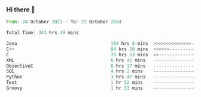 ### Hi there 👋

<!--
**luoxuanzao/luoxuanzao** is a ✨ _special_ ✨ repository because its `README.md` (this file) appears on your GitHub profile.

Here are some ideas to get you started:

- 🔭 I’m currently working on ...
- 🌱 I’m currently learning ...
- 👯 I’m looking to collaborate on ...
- 🤔 I’m looking for help with ...
- 💬 Ask me about ...
- 📫 How to reach me: ...
- 😄 Pronouns: ...
- ⚡ Fun fact: ...
-->

<!--START_SECTION:waka-->

```rust
From: 24 October 2023 - To: 23 October 2024

Total Time: 343 hrs 49 mins

Java                                   194 hrs 8 mins  >>>>>>>>>>>>>>-----------   56.44 %
C++                                    84 hrs 20 mins  >>>>>>-------------------   24.52 %
C                                      33 hrs 53 mins  >>-----------------------   09.85 %
XML                                    6 hrs 42 mins   -------------------------   01.95 %
ObjectiveC                             6 hrs 17 mins   -------------------------   01.83 %
SQL                                    4 hrs 2 mins    -------------------------   01.18 %
Python                                 3 hrs 47 mins   -------------------------   01.10 %
Text                                   1 hr 52 mins    -------------------------   00.55 %
Groovy                                 1 hr 33 mins    -------------------------   00.45 %
```

<!--END_SECTION:waka-->